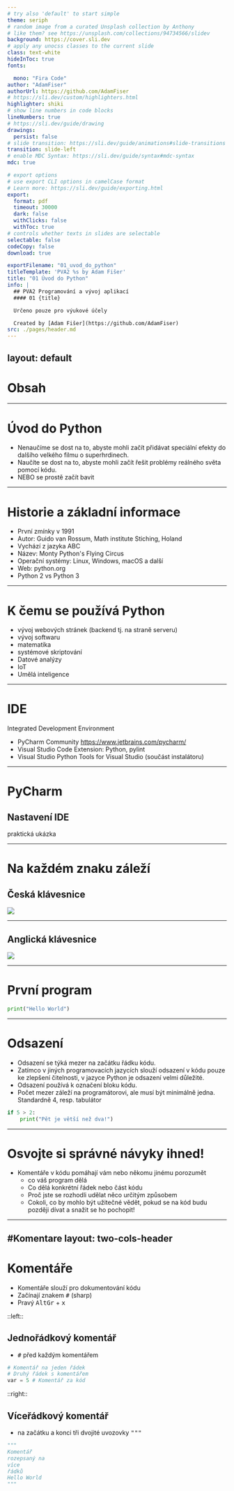 ```yaml
---
# try also 'default' to start simple
theme: seriph
# random image from a curated Unsplash collection by Anthony
# like them? see https://unsplash.com/collections/94734566/slidev
background: https://cover.sli.dev
# apply any unocss classes to the current slide
class: text-white
hideInToc: true
fonts:

  mono: "Fira Code"
author: "AdamFiser"
authorUrl: https://github.com/AdamFiser
# https://sli.dev/custom/highlighters.html
highlighter: shiki
# show line numbers in code blocks
lineNumbers: true
# https://sli.dev/guide/drawing
drawings:
  persist: false
# slide transition: https://sli.dev/guide/animations#slide-transitions
transition: slide-left
# enable MDC Syntax: https://sli.dev/guide/syntax#mdc-syntax
mdc: true

# export options
# use export CLI options in camelCase format
# Learn more: https://sli.dev/guide/exporting.html
export:
  format: pdf
  timeout: 30000
  dark: false
  withClicks: false
  withToc: true
# controls whether texts in slides are selectable
selectable: false
codeCopy: false
download: true

exportFilename: "01_uvod_do_python"
titleTemplate: 'PVA2 %s by Adam Fišer'
title: "01 Úvod do Python"
info: |
  ## PVA2 Programování a vývoj aplikací
  #### 01 {title}

  Určeno pouze pro výukové účely

  Created by [Adam Fišer](https://github.com/AdamFiser)
src: ./pages/header.md
---
```

layout: default
---

#  Obsah

<Toc :columns="2" minDepth="1" maxDepth="1"></Toc>

---

# Úvod do Python

* Nenaučíme se dost na to, abyste mohli začít přidávat speciální efekty do dalšího velkého filmu o superhrdinech.
* Naučíte se dost na to, abyste mohli začít řešit problémy reálného světa pomocí kódu.
* NEBO se prostě začít bavit


---

# Historie a základní informace

* První zmínky v 1991
* Autor: Guido van Rossum, Math institute Stiching, Holand
* Vychází z jazyka ABC
* Název: Monty Python's Flying Circus
* Operační systémy: Linux, Windows, macOS a další
* Web: python.org
* Python 2 vs Python 3

---

# K čemu se používá Python

* vývoj webových stránek (backend tj. na straně serveru)
* vývoj softwaru
* matematika
* systémové skriptování
* Datové analýzy
* IoT
* Umělá inteligence

---

# IDE
Integrated Development Environment

* PyCharm Community https://www.jetbrains.com/pycharm/
* Visual Studio Code Extension: Python, pylint
* Visual Studio Python Tools for Visual Studio (součást instalátoru)

---

# PyCharm
## Nastavení IDE
praktická ukázka

---

# Na každém znaku záleží
## Česká klávesnice

<img src="/images/klavesnice_cs.png" />

---

## Anglická klávesnice
<img src="/images/klavesnice_en.png" />

---

# První program
```python
print("Hello World")
```
---

# Odsazení
* Odsazení se týká mezer na začátku řádku kódu.
* Zatímco v jiných programovacích jazycích slouží odsazení v kódu pouze ke zlepšení čitelnosti, v jazyce Python je odsazení velmi důležité.
* Odsazení používá k označení bloku kódu.
* Počet mezer záleží na programátorovi, ale musí být minimálně jedna. Standardně 4, resp. tabulátor
    
```python
if 5 > 2:
    print("Pět je větší než dva!")
```

---

# Osvojte si správné návyky ihned!

* Komentáře v kódu pomáhají vám nebo někomu jinému porozumět
  * co váš program dělá
  * Co dělá konkrétní řádek nebo část kódu
  * Proč jste se rozhodli udělat něco určitým způsobem
  * Cokoli, co by mohlo být užitečné vědět, pokud se na kód budu později dívat a snažit se ho pochopit!


---
#Komentare
layout: two-cols-header
---

# Komentáře
* Komentáře slouží pro dokumentování kódu
* Začínají znakem <kbd>#</kbd> (sharp)
* Pravý <kbd>AltGr</kbd> + <kbd>x</kbd>

::left::

## Jednořádkový komentář
* <kbd>#</kbd> před každým komentářem

```python
# Komentář na jeden řádek
# Druhý řádek s komentářem
var = 5 # Komentář za kód
```

::right::

## Víceřádkový komentář 
* na začátku a konci tři dvojité uvozovky <kbd>"""</kbd>
```python
"""
Komentář
rozepsaný na
více
řádků
Hello World
"""
```

